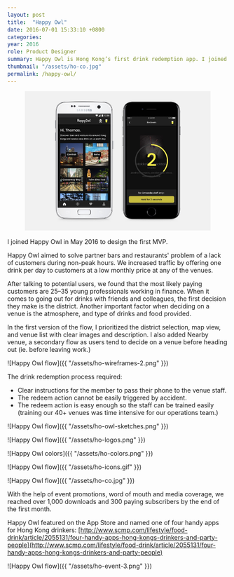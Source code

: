 ```yaml
---
layout: post
title:  "Happy Owl"
date: 2016-07-01 15:33:10 +0800
categories:
year: 2016
role: Product Designer
summary: Happy Owl is Hong Kong’s first drink redemption app. I joined the team as product designer to work alongside the lead software engineer and build a MVP, and then iterate and improve the app experience based on user data and feedback.
thumbnail: "/assets/ho-co.jpg"
permalink: /happy-owl/
---
```

<figure>
 <img src="/assets/ho-co.jpg">
</figure>

I joined Happy Owl in May 2016 to design the first MVP. 

Happy Owl aimed to solve partner bars and restaurants' problem of a lack of customers during non-peak hours. We increased traffic by offering one drink per day to customers at a low monthly price at any of the venues. 

After talking to potential users, we found that the most likely paying customers are 25–35 young professionals working in finance. When it comes to going out for drinks with friends and colleagues, the first decision they make is the district. Another important factor when deciding on a venue is the atmosphere, and type of drinks and food provided.

In the first version of the flow, I prioritized the district selection, map view, and venue list with clear images and description. I also added Nearby venue, a secondary flow as users tend to decide on a venue before heading out (ie. before leaving work.)

![Happy Owl flow]({{ "/assets/ho-wireframes-2.png" }})

The drink redemption process required:
- Clear instructions for the member to pass their phone to the venue staff.
- The redeem action cannot be easily triggered by accident.
- The redeem action is easy enough so the staff can be trained easily (training our 40+ venues was time intensive for our operations team.)

![Happy Owl flow]({{ "/assets/ho-owl-sketches.png" }})

![Happy Owl flow]({{ "/assets/ho-logos.png" }})

![Happy Owl colors]({{ "/assets/ho-colors.png" }})

![Happy Owl flow]({{ "/assets/ho-icons.gif" }})

![Happy Owl flow]({{ "/assets/ho-co.jpg" }})

With the help of event promotions, word of mouth and media coverage, we reached over 1,000 downloads and 300 paying subscribers by the end of the first month.

Happy Owl featured on the App Store and named one of four handy apps for Hong Kong drinkers: [http://www.scmp.com/lifestyle/food-drink/article/2055131/four-handy-apps-hong-kongs-drinkers-and-party-people](http://www.scmp.com/lifestyle/food-drink/article/2055131/four-handy-apps-hong-kongs-drinkers-and-party-people)

![Happy Owl flow]({{ "/assets/ho-event-3.png" }})